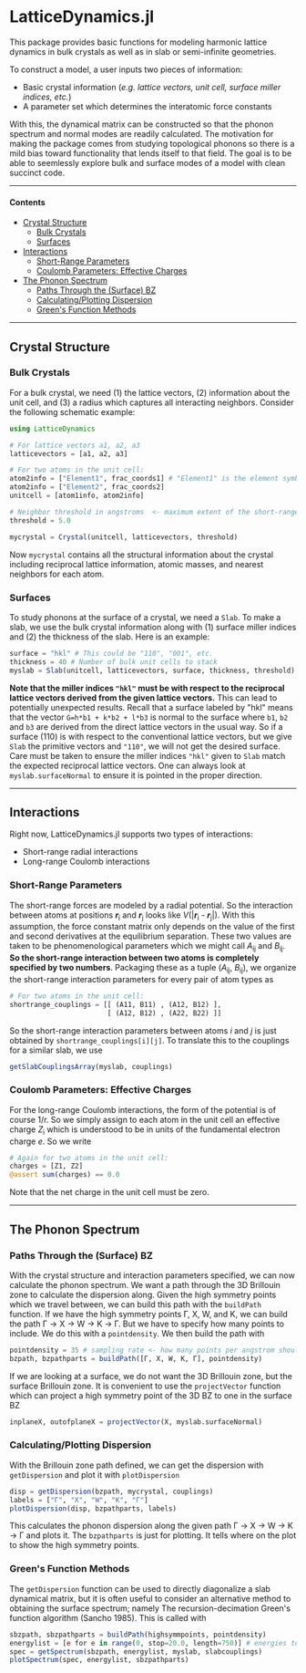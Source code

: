 # LatticeDynamics.jl

This package provides basic functions for modeling harmonic lattice dynamics in bulk crystals as well as in slab or semi-infinite geometries.

To construct a model, a user inputs two pieces of information:

* Basic crystal information (*e.g. lattice vectors, unit cell, surface miller indices, etc.*)
* A parameter set which determines the interatomic force constants

With this, the dynamical matrix can be constructed so that the phonon spectrum and normal modes are readily calculated. The motivation for making the package comes from studying topological phonons so there is a mild bias toward functionality that lends itself to that field. The goal is to be able to seemlessly explore bulk and surface modes of a model with clean succinct code. 
_______________________________
#### Contents
* [Crystal Structure](#Crystal-Structure)
    - [Bulk Crystals](#Bulk-Crystals)
    - [Surfaces](#Surfaces)
* [Interactions](#Interactions)
    - [Short-Range Parameters](#Short-Range-Parameters)
    - [Coulomb Parameters: Effective Charges](#Coulomb-Parameters:-Effective-Charges)
* [The Phonon Spectrum](#The-Phonon-Spectrum)
    - [Paths Through the (Surface) BZ](#Paths-Through-the-(Surface)-BZ)
    - [Calculating/Plotting Dispersion](#Calculating/Plotting-Dispersion)
    - [Green's Function Methods](#Green's-Function-Methods)
________________________________
## Crystal Structure

### Bulk Crystals
For a bulk crystal, we need (1) the lattice vectors, (2) information about the unit cell, and (3) a radius which captures all interacting neighbors. Consider the following schematic example:
```julia
using LatticeDynamics

# For lattice vectors a1, a2, a3
latticevectors = [a1, a2, a3]

# For two atoms in the unit cell:
atom2info = ["Element1", frac_coords1] # "Element1" is the element symbol, e.g. "Al", "C", etc.
atom2info = ["Element2", frac_coords2]
unitcell = [atom1info, atom2info]

# Neighbor threshold in angstroms  <- maximum extent of the short-range interactions
threshold = 5.0

mycrystal = Crystal(unitcell, latticevectors, threshold)
```
Now `mycrystal` contains all the structural information about the crystal including reciprocal lattice information, atomic masses, and nearest neighbors for each atom.

### Surfaces

To study phonons at the surface of a crystal, we need a `Slab`. To make a slab, we use the bulk crystal information along with (1) surface miller indices and (2) the thickness of the slab. Here is an example:
```julia
surface = "hkl" # This could be "110", "001", etc.
thickness = 40 # Number of bulk unit cells to stack 
myslab = Slab(unitcell, latticevectors, surface, thickness, threshold)
```
**Note that the miller indices `"hkl"` must be with respect to the reciprocal lattice vectors derived from the given lattice vectors.** This can lead to potentially unexpected results. Recall that a surface labeled by "hkl" means that the vector `G=h*b1 + k*b2 + l*b3` is normal to the surface where `b1`, `b2` and `b3` are derived from the direct lattice vectors in the usual way. So if a surface (110) is with respect to the conventional lattice vectors, but we give `Slab` the primitive vectors and `"110"`, we will not get the desired surface. Care must be taken to ensure the miller indices `"hkl"` given to `Slab` match the expected reciprocal lattice vectors. One can always look at `myslab.surfaceNormal` to ensure it is pointed in the proper direction.

_______________________________

## Interactions
Right now, LatticeDynamics.jl supports two types of interactions:
* Short-range radial interactions
* Long-range Coulomb interactions

### Short-Range Parameters

The short-range forces are modeled by a radial potential. So the interaction between atoms at positions ***r***<sub>i</sub> and ***r***<sub>j</sub> looks like *V*(|***r***<sub>i</sub> - ***r***<sub>j</sub>|). With this assumption, the force constant matrix only depends on the value of the first and second derivatives at the equilibrium separation. These two values are taken to be phenomenological parameters which we might call *A*<sub>ij</sub> and *B*<sub>ij</sub>. **So the short-range interaction between two atoms is completely specified by two numbers**. Packaging these as a tuple (*A*<sub>ij</sub>, *B*<sub>ij</sub>), we organize the short-range interaction parameters for every pair of atom types as 

```julia
# For two atoms in the unit cell:
shortrange_couplings = [[ (A11, B11) , (A12, B12) ],
                        [ (A12, B12) , (A22, B22) ]]
```
So the short-range interaction parameters between atoms *i* and *j* is just obtained by `shortrange_couplings[i][j]`. To translate this to the couplings for a similar slab, we use 
```julia
getSlabCouplingsArray(myslab, couplings)
```

### Coulomb Parameters: Effective Charges

For the long-range Coulomb interactions, the form of the potential is of course 1/r. So we simply assign to each atom in the unit cell an effective charge *Z*<sub>i</sub> which is understood to be in units of the fundamental electron charge *e*. So we write
```julia
# Again for two atoms in the unit cell:
charges = [Z1, Z2]
@assert sum(charges) == 0.0
```
Note that the net charge in the unit cell must be zero.

____________________________________

## The Phonon Spectrum

### Paths Through the (Surface) BZ
With the crystal structure and interaction parameters specified, we can now calculate the phonon spectrum. We want a path through the 3D Brillouin zone to calculate the dispersion along. Given the high symmetry points which we travel between, we can build this path with the `buildPath` function. If we have the high symmetry points Γ, X, W, and K, we can build the path Γ -> X -> W -> K -> Γ. But we have to specify how many points to include. We do this with a `pointdensity`. We then build the path with 
```julia
pointdensity = 35 # sampling rate <- how many points per angstrom should we calculate the energies
bzpath, bzpathparts = buildPath([Γ, X, W, K, Γ], pointdensity)
```
If we are looking at a surface, we do not want the 3D Brillouin zone, but the surface Brillouin zone. It is convenient to use the `projectVector` function which can project a high symmetry point of the 3D BZ to one in the surface BZ
```julia
inplaneX, outofplaneX = projectVector(X, myslab.surfaceNormal)
```

### Calculating/Plotting Dispersion
With the Brillouin zone path defined, we can get the dispersion with `getDispersion` and plot it with `plotDispersion`
```julia
disp = getDispersion(bzpath, mycrystal, couplings)
labels = ["Γ", "X", "W", "K", "Γ"]
plotDispersion(disp, bzpathparts, labels)
```
This calculates the phonon dispersion along the given path Γ -> X -> W -> K -> Γ and plots it. The `bzpathparts` is just for plotting. It tells where on the plot to show the high symmetry points. 

### Green's Function Methods
 The `getDispersion` function can be used to directly diagonalize a slab dynamical matrix, but it is often useful to consider an alternative method to obtaining the surface spectrum; namely The recursion-decimation Green's function algorithm (Sancho 1985). This is called with
 ```julia
 sbzpath, sbzpathparts = buildPath(highsymmpoints, pointdensity)
 energylist = [e for e in range(0, stop=20.0, length=750)] # energies to include
 spec = getSpectrum(sbzpath, energylist, myslab, slabcouplings)
 plotSpectrum(spec, energylist, sbzpathparts)
 ```
 
